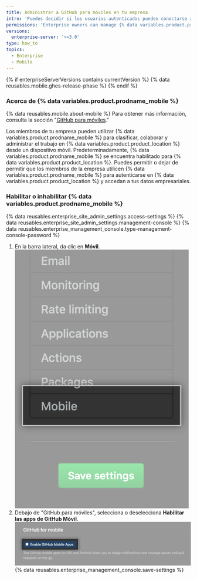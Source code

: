 ```yaml
---
title: Administrar a GitHub para móviles en tu empresa
intro: 'Puedes decidir si los usuarios autenticados pueden conectarse a {% data variables.product.product_location %} con {% data variables.product.prodname_mobile %}.'
permissions: 'Enterprise owners can manage {% data variables.product.prodname_mobile %} for an enterprise on {% data variables.product.product_name %}.'
versions:
  enterprise-server: '>=3.0'
type: how_to
topics:
  - Enterprise
  - Mobile
---
```


{% if enterpriseServerVersions contains currentVersion %}
{% data reusables.mobile.ghes-release-phase %}
{% endif %}

### Acerca de {% data variables.product.prodname_mobile %}

{% data reusables.mobile.about-mobile %} Para obtener más información, consulta la sección "[GitHub para móviles](/github/getting-started-with-github/github-for-mobile)."

Los miembros de tu empresa pueden utilizar {% data variables.product.prodname_mobile %} para clasificar, colaborar y administrar el trabajo en {% data variables.product.product_location %} desde un dispositivo móvil. Predeterminadamente, {% data variables.product.prodname_mobile %} se encuentra habilitado para {% data variables.product.product_location %}. Puedes permitir o dejar de permitir que los miembros de la empresa utilicen {% data variables.product.prodname_mobile %} para autenticarse en {% data variables.product.product_location %} y accedan a tus datos empresariales.

### Habilitar o inhabilitar {% data variables.product.prodname_mobile %}

{% data reusables.enterprise_site_admin_settings.access-settings %}
{% data reusables.enterprise_site_admin_settings.management-console %}
{% data reusables.enterprise_management_console.type-management-console-password %}
1. En la barra lateral, da clic en **Móvil**. !["Móvil" en la barra lateral izquierda para la consola de administración de {% data variables.product.prodname_ghe_server %}](/assets/images/enterprise/management-console/click-mobile.png)
1. Debajo de "GitHub para móviles", selecciona o deselecciona **Habilitar las apps de GitHub Móvil**. ![Casilla de verificación para "Habilitar las Apps de GitHub Móvil" en la consola de administración de {% data variables.product.prodname_ghe_server %}](/assets/images/enterprise/management-console/select-enable-github-mobile-apps.png)
{% data reusables.enterprise_management_console.save-settings %}
